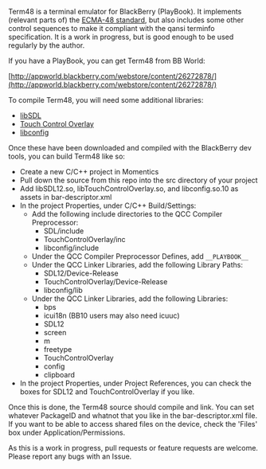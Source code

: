 Term48 is a terminal emulator for BlackBerry (PlayBook). It implements (relevant parts of) the [ECMA-48 standard][ecma], but also includes some other control sequences to make it compliant with the qansi terminfo specification. It is a work in progress, but is good enough to be used regularly by the author.

If you have a PlayBook, you can get Term48 from BB World:

[http://appworld.blackberry.com/webstore/content/26272878/](http://appworld.blackberry.com/webstore/content/26272878/)

To compile Term48, you will need some additional libraries:

* [libSDL][libsdl]
* [Touch Control Overlay][tco]
* [libconfig][libconfig]

Once these have been downloaded and compiled with the BlackBerry dev tools, you can build Term48 like so:

* Create a new C/C++ project in Momentics
* Pull down the source from this repo into the src directory of your project
* Add libSDL12.so, libTouchControlOverlay.so, and libconfig.so.10 as assets in bar-descriptor.xml
* In the project Properties, under C/C++ Build/Settings:
    * Add the following include directories to the QCC Compiler Preprocessor:
        * SDL/include
        * TouchControlOverlay/inc
        * libconfig/include
    * Under the QCC Compiler Preprocessor Defines, add `__PLAYBOOK__`
    * Under the QCC Linker Libraries, add the following Library Paths:
        * SDL12/Device-Release
        * TouchControlOverlay/Device-Release
        * libconfig/lib
    * Under the QCC Linker Libraries, add the following Libraries:
        * bps
        * icui18n (BB10 users may also need icuuc)
        * SDL12
        * screen
        * m
        * freetype
        * TouchControlOverlay
        * config
        * clipboard
* In the project Properties, under Project References, you can check the boxes for SDL12 and TouchControlOverlay if you like.

Once this is done, the Term48 source should compile and link. You can set whatever PackageID and whatnot that you like in the bar-descriptor.xml file. If you want to be able to access shared files on the device, check the 'Files' box under Application/Permissions.

As this is a work in progress, pull requests or feature requests are welcome. Please report any bugs with an Issue.

[ecma]: http://www.ecma-international.org/publications/standards/Ecma-048.htm
[libsdl]: https://github.com/mordak/SDL/tree/term48
[tco]: https://github.com/blackberry/TouchControlOverlay
[libconfig]: http://www.hyperrealm.com/libconfig/






